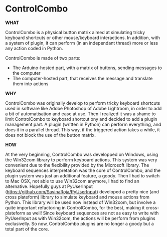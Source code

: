 ControlCombo
============

**WHAT**

ControlCombo is a physical button matrix aimed at simulating tricky keyboard shortcuts or other mouse/keyboard interactions. In addition, with a system of plugin, it can perform (in an independant thread) more or less any action coded in Python.

ControlCombo is made of two parts:
- The Arduino-hosted part, with a matrix of buttons, sending messages to the computer
- The computer-hosted part, that receives the message and translate them into actions


**WHY**

ControlCombo was originally develop to perform tricky keyboard shortcuts used in software like Adobe Photoshop of Adobe Lightroom, in order to add a bit of automatisation and ease at use.
Then I realized it was a shame to limit ControlCombo to keyboard shortcut ony and decided to add a plugin management part. A plugin (written in Python) can perform everything, and does it in a parallel thread. This way, if the triggered action takes a while, it does not block the use of the button matrix.


**HOW**

At the very beginning, ControlCombo was developped on Windows, using the Win32com library to perform keyboard actions. This system was very convenient due to the flexibility provided by the Microsoft library. The keyboard sequences interpretation was the core of ControlCombo, and the plugin system was just an additional feature, a goody.
Then I had to switch to Mac OSX, not able to use Win32com anymore, I had to find an alternative. Hopefully guys at PyUserInput (https://github.com/SavinaRoja/PyUserInput) developed a pretty nice (and cross plateform) library to simulate keyboard and mouse actions from Python.
This library will be used now instead of Win32com, but involve a quite important refactoring in ControlCombo, for the best, making it cross-plateform as well!
Since keyboard sequences are not as easy to write with PyUserInput as with Win32com, the actions will be perform from plugins exclusivelly. So now, ControlCombo plugins are no longer a goody but a total part of the core.
